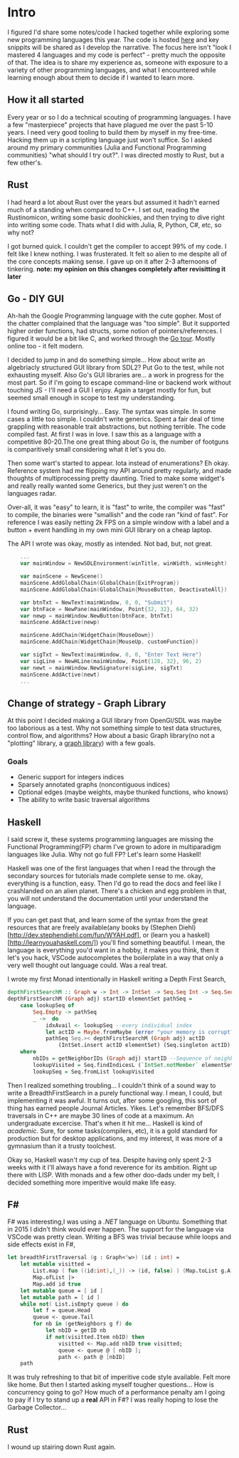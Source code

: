 # Intro
I figured I'd share some notes/code I hacked together while exploring some new programming languages this year. The code is hosted [here](https://github.com/caseykneale/PickingALanguage2020/tree/main/fieldnotes/learning_new_things) and key snippits will be shared as I develop the narrative. The focus here isn't "look I mastered 4 languages and my code is perfect" - pretty much the opposite of that. The idea is to share my experience as, someone with exposure to a variety of other programming languages, and what I encountered while learning enough about them to decide if I wanted to learn more.

## How it all started
Every year or so I do a technical scouting of programming languages. I have a few "masterpiece" projects that have plagued me over the past 5-10 years. I need very good tooling to build them by myself in my free-time. Hacking them up in a scripting language just won't suffice. So I asked around my primary communities (Julia and Functional Programming communities) "what should I try out?". I was directed mostly to Rust, but a few other's.

## Rust
I had heard a lot about Rust over the years but assumed it hadn't earned much of a standing when compared to C++. I set out, reading the Rustinomicon, writing some basic doohickies, and then trying to dive right into writing some code. Thats what I did with Julia, R, Python, C#, etc, so why not? 

I got burned quick. I couldn't get the compiler to accept 99% of my code. I felt like I knew nothing. I was frusterated. It felt so alien to me despite all of the core concepts making sense. I gave up on it after 2-3 afternoons of tinkering. **note: my opinion on this changes completely after revisitting it later**

## Go - DIY GUI
Ah-hah the Google Programming language with the cute gopher. Most of the chatter complained that the language was "too simple". But it supported higher order functions, had structs, some notion of pointers/references. I figured it would be a bit like C, and worked through the [Go tour](https://tour.golang.org/welcome/1). Mostly online too - it felt modern.

I decided to jump in and do something simple... How about write an algebriacly structured GUI library from SDL2? Put Go to the test, while not exhausting myself.  Also Go's GUI libraries are... a work in progress for the most part. So if I'm going to escape command-line or backend work without touching JS - I'll need a GUI I enjoy. Again a target mostly for fun, but seemed small enough in scope to test my understanding.

I found writing Go, surprisingly... Easy. The syntax was simple. In some cases a little too simple. I couldn't write generics. Spent a fair deal of time grappling with reasonable trait abstractions, but nothing terrible. The code compiled fast. At first I was in love. I saw this as a language with a competitive 80-20.The one great thing about Go is, the number of footguns is comparitively small considering what it let's you do. 

Then some wart's started to appear. Iota instead of enumerations? Eh okay. Reference system had me flipping my API around pretty regularly, and made thoughts of multiprocessing pretty daunting. Tried to make some widget's and really really wanted some Generics, but they just weren't on the languages radar. 

Over-all, it was "easy" to learn, it is "fast" to write, the compiler was "fast" to compile, the binaries were "smallish" and the code ran "kind of fast". For reference I was easily netting 2k FPS on a simple window with a label and a button + event handling in my own mini GUI library on a cheap laptop. 

The API I wrote was okay, mostly as intended. Not bad, but, not great. 
```go
    ...
    var mainWindow = NewSDLEnvironment(winTitle, winWidth, winHeight)

	var mainScene = NewScene()
	mainScene.AddGlobalChain(GlobalChain{ExitProgram})
	mainScene.AddGlobalChain(GlobalChain{MouseButton, DeactivateAll})

	var btnTxt = NewText(mainWindow, 0, 0, "Submit")
	var btnFace = NewPane(mainWindow, Point{32, 32}, 64, 32)
	var newp = mainWindow.NewButton(btnFace, btnTxt)
	mainScene.AddActive(newp)

	mainScene.AddChain(WidgetChain{MouseDown})
	mainScene.AddChain(WidgetChain{MouseUp, customFunction})

	var sigTxt = NewText(mainWindow, 0, 0, "Enter Text Here")
	var sigLine = NewHLine(mainWindow, Point{128, 32}, 96, 2)
	var newt = mainWindow.NewSignature(sigLine, sigTxt)
	mainScene.AddActive(newt)
    ...
```

## Change of strategy - Graph Library
At this point I decided making a GUI library from OpenGl/SDL was maybe too laborious as a test. Why not something simple to test data structures, control flow, and algorithms? How about a basic Graph library(no not a "plotting" library, a [graph library](https://en.wikipedia.org/wiki/Graph_theory)) with a few goals.

### Goals
- Generic support for integers indices
- Sparsely annotated graphs (noncontiguous indices)
- Optional edges (maybe weights, maybe thunked functions, who knows)
- The ability to write basic traversal algorithms

## Haskell
I said screw it, these systems programming languages are missing the Functional Programming(FP) charm I've grown to adore in multiparadigm languages like Julia. Why not go full FP? Let's learn some Haskell!

Haskell was one of the first languages that when I read the through the secondary sources for tutorials made complete sense to me. okay, everything is a function, easy. Then I'd go to read the docs and feel like I crashlanded on an alien planet. There's a chicken and egg problem in that, you will not understand the documentation until your understand the language.

If you can get past that, and learn some of the syntax from the great resources that are freely available(any books by (Stephen Diehl)[http://dev.stephendiehl.com/fun/WYAH.pdf], or (learn you a haskell)[http://learnyouahaskell.com/]) you'll find something beautiful. I mean, the language is everything you'd want in a hobby, it makes you think, then it let's you hack, VSCode autocompletes the boilerplate in a way that only a very well thought out language could. Was a real treat.

I wrote my first Monad intentionally in Haskell writing a Depth First Search, 
```haskell
depthFirstSearchM :: Graph w -> Int -> IntSet -> Seq.Seq Int -> Seq.Seq Int 
depthFirstSearchM (Graph adj) startID elementSet pathSeq = 
    case lookupSeq of 
        Seq.Empty -> pathSeq
        _ ->  do 
            idxAvail <- lookupSeq --every individual index
            let actID = Maybe.fromMaybe (error "your memory is corrupt?") (Seq.lookup idxAvail nbIDs) 
            pathSeq Seq.>< depthFirstSearchM (Graph adj) actID 
                (IntSet.insert actID elementSet) (Seq.singleton actID)
    where
        nbIDs = getNeighborIDs (Graph adj) startID --Sequence of neighbors at node
        lookupVisited = Seq.findIndicesL (`IntSet.notMember` elementSet) nbIDs --list of neighbors indices not at node
        lookupSeq = Seq.fromList lookupVisited
```
Then I realized something troubling... I couldn't think of a sound way to write a BreadthFirstSearch in a purely functional way. I mean, I could, but implementing it was awful. It turns out, after some googling, this sort of thing has earned people Journal Articles. Yikes. Let's remember BFS/DFS traversals in C++ are maybe 30 lines of code at a maximum. An undergraduate excercise. That's when it hit me... Haskell is kind of *academic*. Sure, for some tasks(compilers, etc), it is a gold standard for production but for desktop applications, and my interest, it was more of a gymnasium than it a trusty toolchest.

Okay so, Haskell wasn't my cup of tea. Despite having only spent 2-3 weeks with it I'll always have a fond reverence for its ambition. Right up there with LISP. With monads and a few other doo-dads under my belt, I decided something more imperitive would make life easy.

## F#
F# was interesting,I was using a *.NET* language on Ubuntu. Something that in 2015 I didn't think would ever happen. The support for the language via VSCode was pretty clean. Writing a BFS was trivial because while loops and side effects exist in F#,
```fsharp
let breadthFirstTraversal (g : Graph<'w>) (id : int) =
    let mutable visitted = 
        List.map ( fun ((id:int),(_)) -> (id, false) ) (Map.toList g.A) |> 
        Map.ofList |> 
        Map.add id true 
    let mutable queue = [ id ] 
    let mutable path = [ id ]
    while not( List.isEmpty queue ) do
        let f = queue.Head
        queue <- queue.Tail
        for nb in (getNeighbors g f) do
            let nbID = getID nb
            if not(visitted.Item nbID) then
                visitted <- Map.add nbID true visitted;
                queue <- queue @ [ nbID ];
                path <- path @ [nbID]
    path
```
It was truly refreshing to that bit of imperitive code style available. Felt more like home. But then I started asking myself tougher questions... How is concurrency going to go? How much of a performance penalty am I going to pay if I try to stand up a **real** API in F#? I was really hoping to lose the Garbage Collector...

## Rust
I wound up stairing down Rust again. 
